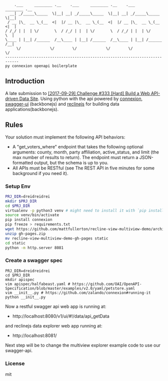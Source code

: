 
        .___     ________ .__    .___     ________ .__    .___     ________ .__ 
      __| _/_____\_____  \|__| __| _/_____\_____  \|__| __| _/_____\_____  \|__|
     / __ |\_  __ \_(__  <|  |/ __ |\_  __ \_(__  <|  |/ __ |\_  __ \_(__  <|  |
    / /_/ | |  | \/       \  / /_/ | |  | \/       \  / /_/ | |  | \/       \  |
    \____ | |__| /______  /__\____ | |__| /______  /__\____ | |__| /______  /__|
         \/             \/        \/             \/        \/             \/    
    ----------------------------------------------------------------------------
    py connexion openapi boilerplate 


## Introduction

A late submission to [[2017-09-29] Challenge #333 [Hard] Build a Web API-driven Data Site][#333]. Using python with the api powered by [connexion], [swagger-ui] (backbonejs) and [reclinejs] for building data applications(backbonejs).

## Rules

Your solution must implement the following API behaviors:

- A "get_voters_where" endpoint that takes the following optional arguments: county, month, party affiliation, active_status, and limit (the max number of results to return). The endpoint must return a JSON-formatted output, but the schema is up to you.
- All APIs must be RESTful (see The REST API in five minutes for some background if you need it). 

### Setup Env

```sh
PRJ_DIR=dreidreidrei
mkdir $PRJ_DIR
cd $PRJ_DIR
virtualenv -p python3 venv # might need to install it with `pip install virtualenv` first.
source venv/bin/activate
pip install connexion
pip freeze > requirements.txt
wget https://github.com/mattfullerton/recline-view-multiview-demo/archive/gh-pages.zip
unzip gh-pages.zip
mv recline-view-multiview-demo-gh-pages static
cd static
python -m http.server 8081
```


### Create a swagger spec

```
PRJ_DIR=dreidreidrei
cd $PRJ_DIR
mkdir apispec
vim apispec/halfabeast.yaml # https://github.com/OAI/OpenAPI-Specification/blob/master/examples/v2.0/yaml/petstore.yaml
vim __init__.py # https://github.com/zalando/connexion#running-it
python __init__.py
```

Now a restful swagger api web app is running at:

- http://localhost:8080/v1/ui/#!/data/api_getData

and reclinejs data explorer web app running at:

- http://localhost:8081/

Next step will be to change the multiview explorer example code to use our swagger-api.

### License 

mit

[reclinejs]: https://reclinejs.com
[Connexion]: https://github.com/zalando/connexion
[#333]: https://www.reddit.com/r/dailyprogrammer/comments/739j8c/20170929_challenge_333_hard_build_a_web_apidriven/
[swagger-ui]: https://github.com/swagger-api/swagger-ui/tree/v2.2.10